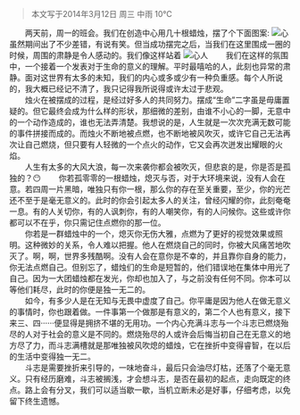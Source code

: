 > 本文写于2014年3月12日 周三 中雨 10℃

&emsp;&emsp;两天前，周一的班会。我们在创造中心用几十根蜡烛，摆了个下面图案:
![心](https://s2.ax1x.com/2019/09/29/u3RfAO.png)
　　虽然期间出了不少差错，有说有笑。但当成功摆完之后，当我们在这里围成一圈的时候，周围的肃静是令人感动的。我们像这样站着
![心人](https://s2.ax1x.com/2019/09/29/u3WPuq.png)
　　我们在这样的氛围中，一个接着一个发表对于生命的意义的理解。平时最嘻哈的人，此刻也异常的肃静。面对这世界有太多的未知，我们的内心或多或少有一种负重感。每个人所说的，我大概已经记不清了，我只记得我所说得或许太过于悲观。<br/>
　　烛火在被摆成的过程，是经过好多人的共同努力。摆成“生命”二字虽是毋庸置疑的。但它最终会成为什么样的形状，那细微的差别，由谁不小心的一脚，无意中的一个动作造成的，谁也无法弄清楚。我想说的是，人生就是一次次充满无数可能的事件拼接而成的。而烛火不断地被点燃，也不断地被风吹灭，或许它自己无法再次让自己燃烧，但只要有人轻微的一个点火的动作，它又会再次迸发出耀眼的火焰。<br/>
　　人生有太多的大风大浪，每一次来袭你都会被吹灭，但悲哀的是，你是否是孤独的？:no_mouth:
　　你若孤零零的一根蜡烛，熄灭与否，对于大环境来说，没有人会在意。若四周一片黑暗，唯独只有你一根，那么你的存在至关重要，至少，你的光芒还不至于是毫无意义的。此时的你会引起太多人的关注，曾经闪耀的你，此刻奄奄一息。有的人关切你，有的人讽刺你，有的人嘲笑你，有的人问候你。这些或许你都可以不在乎，你只需记住点燃你的那一位。<br/>
　　你若是一群蜡烛中的一个，熄灭你无伤大雅，点燃为了更好的视觉效果或照明。这种微妙的关系，令人难以把握。他人在燃烧自己的同时，你被大风痛苦地吹灭了。啊，啊，世界多残酷啊。没有人会在意你是不幸的，并且靠你自身的能力，你无法点燃自己。但别忘了，蜡烛们的生命是短暂的，他们错误地在集体中用光了自己。因为一大团蜡烛都在发光，你却也加入了，与之前没有任何不同。你本可以等他们耗尽，此时的你便是独一无二的。<br/>
　　如今，有多少人是在无知与无畏中虚度了自己。你平庸是因为他人在做无意义的事情时，你也跟着做。一件事第一个做那是有意义的，第二个人也有意义，接下来三、四······便显得是拥挤不堪的无用功。一个内心充满斗志与一个斗志已燃烧殆尽的人对于社会的意义是不同的。燃烧殆尽的人或许会后悔当初自己在无意义的地方尽了力，而斗志满槽就是那唯独被风吹熄的蜡烛，它在挫折中变得睿智，在以后的生活中变得独一无二。<br/>
　　斗志是需要挫折来引导的，一味地奋斗，最后只会油尽灯枯，还落了个毫无意义。只有经历磨难，斗志被搁浅，才会想斗志，是否在最初的起点，走向既定的终点。路上会有分叉，我们可以适当歇一歇，当机立断未必是好事，仔细考虑，以免留下终生遗憾。

